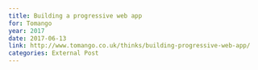 ```yaml
---
title: Building a progressive web app
for: Tomango
year: 2017
date: 2017-06-13
link: http://www.tomango.co.uk/thinks/building-progressive-web-app/
categories: External Post
---
```

